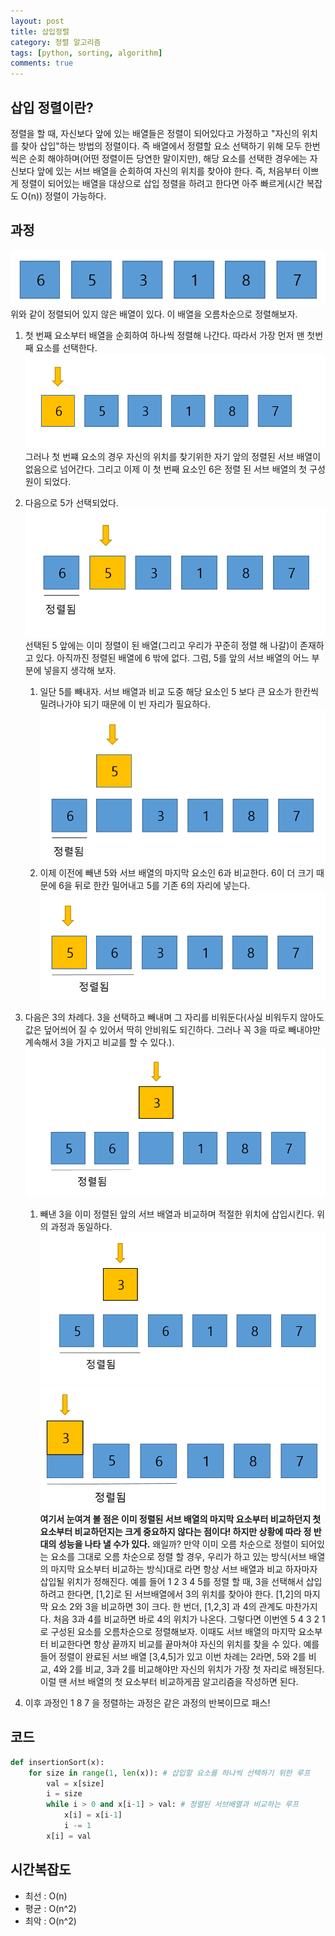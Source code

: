 ```yaml
---
layout: post
title: 삽입정렬
category: 정렬 알고리즘
tags: [python, sorting, algorithm]
comments: true
---
```


## 삽입 정렬이란?
정렬을 할 때, 자신보다 앞에 있는 배열들은 정렬이 되어있다고 가정하고 "자신의 위치를 찾아 삽입"하는 방법의 정렬이다. 즉 배열에서 정렬할 요소 선택하기 위해 모두 한번씩은 순회 해야하며(어떤 정렬이든 당연한 말이지만), 해당 요소를 선택한 경우에는 자신보다 앞에 있는 서브 배열을 순회하여 자신의 위치를 찾아야 한다. 즉, 처음부터 이쁘게 정렬이 되어있는 배열을 대상으로 삽입 정렬을 하려고 한다면 아주 빠르게(시간 복잡도 O(n)) 정렬이 가능하다.  

## 과정
![raw array](/public/img/sorting/insertion/insertion1.PNG)
위와 같이 정렬되어 있지 않은 배열이 있다. 이 배열을 오름차순으로 정렬해보자.

1. 첫 번째 요소부터 배열을 순회하여 하나씩 정렬해 나간다. 따라서 가장 먼저 맨 첫번 째 요소를 선택한다.
 ![insertion1](/public/img/sorting/insertion/insertion2.PNG)
 그러나 첫 번쨰 요소의 경우 자신의 위치를 찾기위한 자기 앞의 정렬된 서브 배열이 없음으로 넘어간다. 그리고 이제 이 첫 번째 요소인 6은 정렬 된 서브 배열의 첫 구성원이 되었다.

2. 다음으로 5가 선택되었다.
 ![insertion1](/public/img/sorting/insertion/insertion3.PNG)
 선택된 5 앞에는 이미 정렬이 된 배열(그리고 우리가 꾸준히 정렬 해 나갈)이 존재하고 있다. 아직까진 정렬된 배열에 6 밖에 없다. 그럼, 5를 앞의 서브 배열의 어느 부분에 넣을지 생각해 보자. 
    1. 일단 5를 빼내자. 서브 배열과 비교 도중 해당 요소인 5 보다 큰 요소가 한칸씩 밀려나가야 되기 때문에 이 빈 자리가 필요하다.![insertion1](/public/img/sorting/insertion/insertion4.PNG)
    2. 이제 이전에 빼낸 5와 서브 배열의 마지막 요소인 6과 비교한다. 6이 더 크기 때문에 6을 뒤로 한칸 밀어내고 5를 기존 6의 자리에 넣는다. ![insertion1](/public/img/sorting/insertion/insertion5.PNG)
3. 다음은 3의 차례다. 3을 선택하고 빼내며 그 자리를 비워둔다(사실 비워두지 않아도 값은 덮어씌어 질 수 있어서 딱히 안비워도 되긴하다. 그러나 꼭 3을 따로 빼내야만 계속해서 3을 가지고 비교를 할 수 있다.). ![insertion1](/public/img/sorting/insertion/insertion6.PNG)
    1. 빼낸 3을 이미 정렬된 앞의 서브 배열과 비교하며 적절한 위치에 삽입시킨다. 위의 과정과 동일하다.
    ![insertion1](/public/img/sorting/insertion/insertion7.PNG)
    ![insertion1](/public/img/sorting/insertion/insertion8.PNG)
    **여기서 눈여겨 볼 점은 이미 정렬된 서브 배열의 마지막 요소부터 비교하던지 첫 요소부터 비교하던지는 크게 중요하지 않다는 점이다! 하지만 상황에 따라 정 반대의 성능을 나타 낼 수가 있다.** 왜일까? 만약 이미 오름 차순으로 정렬이 되어있는 요소를 그대로 오름 차순으로 정렬 할 경우, 우리가 하고 있는 방식(서브 배열의 마지막 요소부터 비교하는 방식)대로 라면 항상 서브 배열과 비교 하자마자 삽입될 위치가 정해진다. 예를 들어 1 2 3 4 5를 정렬 할 때, 3을 선택해서 삽입하려고 한다면, [1,2]로 된 서브배열에서 3의 위치를 찾아야 한다. [1,2]의 마지막 요소 2와 3을 비교하면 3이 크다. 한 번더, [1,2,3] 과 4의 관계도 마찬가지다. 처음 3과 4를 비교하면 바로 4의 위치가 나온다.  그렇다면 이번엔 5 4 3 2 1 로 구성된 요소를 오름차순으로 정렬해보자. 이때도 서브 배열의 마지막 요소부터 비교한다면 항상 끝까지 비교를 끝마쳐야 자신의 위치를 찾을 수 있다. 예를 들어 정렬이 완료된 서브 배열 [3,4,5]가 있고 이번 차례는 2라면, 5와 2를 비교, 4와 2를 비교, 3과 2를 비교해야만 자신의 위치가 가장 첫 자리로 배정된다. 이럴 땐 서브 배열의 첫 요소부터 비교하게끔 알고리즘을 작성하면 된다.
4. 이후 과정인 1 8 7 을 정렬하는 과정은 같은 과정의 반복이므로 패스!   

## 코드
```python
def insertionSort(x):
    for size in range(1, len(x)): # 삽입할 요소를 하나씩 선택하기 위한 루프
        val = x[size]
        i = size
        while i > 0 and x[i-1] > val: # 정렬된 서브배열과 비교하는 루프
            x[i] = x[i-1]
            i -= 1
        x[i] = val
```

## 시간복잡도
* 최선 : O(n)
* 평균 : O(n^2)
* 최악 : O(n^2)